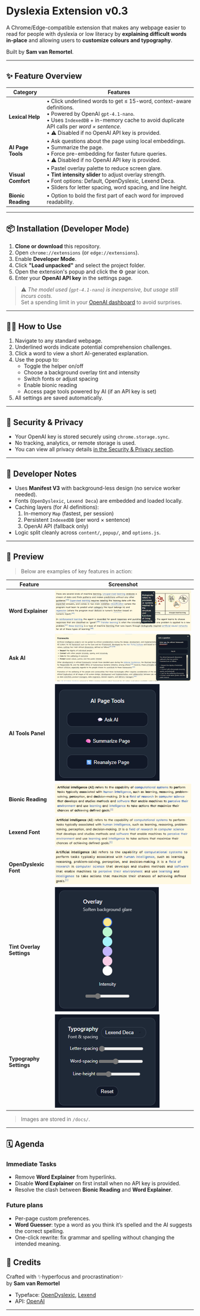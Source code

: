 # Dyslexia Extension v0.3

A Chrome/Edge-compatible extension that makes any webpage easier to read for people with dyslexia or low literacy by **explaining difficult words in-place** and allowing users to **customize colours and typography**.

Built by **Sam van Remortel**.

---

## ✨ Feature Overview

| Category          | Features |
|------------------|----------|
| **Lexical Help** | • Click underlined words to get ≤ 15-word, context-aware definitions.<br>• Powered by OpenAI `gpt-4.1-nano`.<br>• Uses `IndexedDB` + in-memory cache to avoid duplicate API calls per *word × sentence*. <br>• ⚠️ Disabled if no OpenAI API key is provided. |
| **AI Page Tools** | • Ask questions about the page using local embeddings.<br>• Summarize the page.<br>• Force pre-embedding for faster future queries.<br>• ⚠️ Disabled if no OpenAI API key is provided. |
| **Visual Comfort** | • Pastel overlay palette to reduce screen glare.<br>• **Tint intensity slider** to adjust overlay strength.<br>• Font options: Default, OpenDyslexic, Lexend Deca.<br>• Sliders for letter spacing, word spacing, and line height. |
| **Bionic Reading** | • Option to bold the first part of each word for improved readability. |

---

## 📦 Installation (Developer Mode)

1. **Clone or download** this repository.
2. Open `chrome://extensions` (or `edge://extensions`).
3. Enable **Developer Mode**.
4. Click **"Load unpacked"** and select the project folder.
5. Open the extension's popup and click the ⚙️ gear icon.
6. Enter your **OpenAI API key** in the settings page.

> ⚠️ *The model used (`gpt-4.1-nano`) is inexpensive, but usage still incurs costs.*  
> Set a spending limit in your [OpenAI dashboard](https://platform.openai.com/account/billing/limits) to avoid surprises.

---

## 🧑‍🏫 How to Use

1. Navigate to any standard webpage.
2. Underlined words indicate potential comprehension challenges.
3. Click a word to view a short AI-generated explanation.
4. Use the popup to:
   * Toggle the helper on/off
   * Choose a background overlay tint and intensity
   * Switch fonts or adjust spacing
   * Enable bionic reading
   * Access page tools powered by AI (if an API key is set)
5. All settings are saved automatically.

---

## 🔐 Security & Privacy

* Your OpenAI key is stored securely using `chrome.storage.sync`.
* No tracking, analytics, or remote storage is used.
* You can view all privacy details [in the Security & Privacy section](./security.html).

---

## 🔧 Developer Notes

* Uses **Manifest V3** with background-less design (no service worker needed).
* Fonts (`OpenDyslexic`, `Lexend Deca`) are embedded and loaded locally.
* Caching layers (for AI definitions):
  1. In-memory `Map` (fastest, per session)
  2. Persistent `IndexedDB` (per word × sentence)
  3. OpenAI API (fallback only)
* Logic split cleanly across `content/`, `popup/`, and `options.js`.

---

## 📸 Preview

> Below are examples of key features in action:

| Feature | Screenshot |
|--------|------------|
| **Word Explainer** | ![Word Explainer](docs/Word%20Explainer.png) |
| **Ask AI** | ![Ask AI](docs/Ask%20AI.png) |
| **AI Tools Panel** | ![AI Tools](docs/AI%20Tools.png) |
| **Bionic Reading** | ![Bionic Reading](docs/Bionic%20Reading.png) |
| **Lexend Font** | ![Lexend Font](docs/Lexend%20Font.png) |
| **OpenDyslexic Font** | ![OpenDyslexic Font](docs/OpenDyslexic%20Font.png) |
| **Tint Overlay Settings** | ![Tint Overlay Settings](docs/Tint%20overlay%20Settings.png) |
| **Typography Settings** | ![Typography Settings](docs/Typography%20Settings.png) |

> Images are stored in `/docs/`. 

---

## 🗓️ Agenda

### Immediate Tasks

* Remove **Word Explainer** from hyperlinks.
* Disable **Word Explainer** on first install when no API key is provided.
* Resolve the clash between **Bionic Reading** and **Word Explainer**.

### Future plans

* Per-page custom preferences.
* **Word Guesser**: type a word as you think it’s spelled and the AI suggests the correct spelling.
* One-click rewrite: fix grammar and spelling without changing the intended meaning.


## 🙏 Credits

Crafted with ✨hyperfocus and procrastination✨  
by **Sam van Remortel**

* Typeface: [OpenDyslexic](https://opendyslexic.org/), [Lexend](https://www.lexend.com/)
* API: [OpenAI](https://platform.openai.com/)

---

